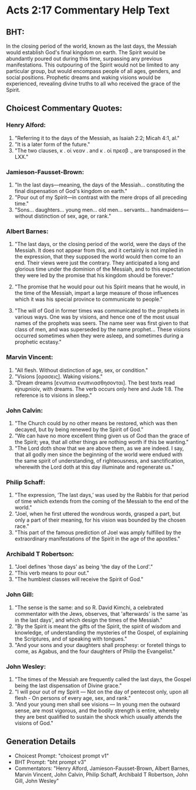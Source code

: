 # Acts 2:17 Commentary Help Text

## BHT:
In the closing period of the world, known as the last days, the Messiah would establish God's final kingdom on earth. The Spirit would be abundantly poured out during this time, surpassing any previous manifestations. This outpouring of the Spirit would not be limited to any particular group, but would encompass people of all ages, genders, and social positions. Prophetic dreams and waking visions would be experienced, revealing divine truths to all who received the grace of the Spirit.

## Choicest Commentary Quotes:
### Henry Alford:
1. "Referring it to the days of the Messiah, as Isaiah 2:2; Micah 4:1, al."
2. "It is a later form of the future."
3. "The two clauses, κ . οἱ νεαν . and κ . οἱ πρεσβ ., are transposed in the LXX."

### Jamieson-Fausset-Brown:
1. "In the last days—meaning, the days of the Messiah... constituting the final dispensation of God's kingdom on earth."
2. "Pour out of my Spirit—in contrast with the mere drops of all preceding time."
3. "Sons... daughters... young men... old men... servants... handmaidens—without distinction of sex, age, or rank."

### Albert Barnes:
1. "The last days, or the closing period of the world, were the days of the Messiah. It does not appear from this, and it certainly is not implied in the expression, that they supposed the world would then come to an end. Their views were just the contrary. They anticipated a long and glorious time under the dominion of the Messiah, and to this expectation they were led by the promise that his kingdom should be forever." 

2. "The promise that he would pour out his Spirit means that he would, in the time of the Messiah, impart a large measure of those influences which it was his special province to communicate to people." 

3. "The will of God in former times was communicated to the prophets in various ways. One was by visions, and hence one of the most usual names of the prophets was seers. The name seer was first given to that class of men, and was superseded by the name prophet... These visions occurred sometimes when they were asleep, and sometimes during a prophetic ecstasy."

### Marvin Vincent:
1. "All flesh. Without distinction of age, sex, or condition."
2. "Visions [ορασεις]. Waking visions."
3. "Dream dreams [ενυπνια ενυπνιασθησονται]. The best texts read ejnupnioiv, with dreams. The verb occurs only here and Jude 1:8. The reference is to visions in sleep."

### John Calvin:
1. "The Church could by no other means be restored, which was then decayed, but by being renewed by the Spirit of God."
2. "We can have no more excellent thing given us of God than the grace of the Spirit; yea, that all other things are nothing worth if this be wanting."
3. "The Lord doth show that we are above them, as we are indeed. I say, that all godly men since the beginning of the world were endued with the same spirit of understanding, of righteousness, and sanctification, wherewith the Lord doth at this day illuminate and regenerate us."

### Philip Schaff:
1. "The expression, ‘The last days,’ was used by the Rabbis for that period of time which extends from the coming of the Messiah to the end of the world." 
2. "Joel, when he first uttered the wondrous words, grasped a part, but only a part of their meaning, for his vision was bounded by the chosen race."
3. "This part of the famous prediction of Joel was amply fulfilled by the extraordinary manifestations of the Spirit in the age of the apostles."

### Archibald T Robertson:
1. "Joel defines 'those days' as being 'the day of the Lord'." 
2. "This verb means to pour out." 
3. "The humblest classes will receive the Spirit of God."

### John Gill:
1. "The sense is the same: and so R. David Kimchi, a celebrated commentator with the Jews, observes, that 'afterwards' is the same 'as in the last days', and which design the times of the Messiah."
2. "By the Spirit is meant the gifts of the Spirit, the spirit of wisdom and knowledge, of understanding the mysteries of the Gospel, of explaining the Scriptures, and of speaking with tongues."
3. "And your sons and your daughters shall prophesy: or foretell things to come, as Agabus, and the four daughters of Philip the Evangelist."

### John Wesley:
1. "The times of the Messiah are frequently called the last days, the Gospel being the last dispensation of Divine grace."
2. "I will pour out of my Spirit — Not on the day of pentecost only, upon all flesh - On persons of every age, sex, and rank."
3. "And your young men shall see visions — In young men the outward sense, are most vigorous, and the bodily strength is entire, whereby they are best qualified to sustain the shock which usually attends the visions of God."


## Generation Details
- Choicest Prompt: "choicest prompt v1"
- BHT Prompt: "bht prompt v3"
- Commentators: "Henry Alford, Jamieson-Fausset-Brown, Albert Barnes, Marvin Vincent, John Calvin, Philip Schaff, Archibald T Robertson, John Gill, John Wesley"
